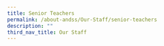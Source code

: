 ```yaml
---
title: Senior Teachers
permalink: /about-andss/Our-Staff/senior-teachers
description: ""
third_nav_title: Our Staff
---
```

